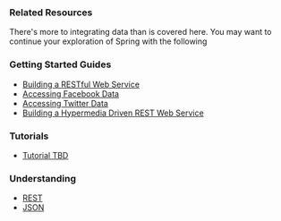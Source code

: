 ### Related Resources

There's more to integrating data than is covered here. You may want to continue your exploration of Spring with the following

### Getting Started Guides

* [Building a RESTful Web Service][gs-rest-service]
* [Accessing Facebook Data][gs-accessing-facebook]
* [Accessing Twitter Data][gs-accessing-twitter]
* [Building a Hypermedia Driven REST Web Service][gs-rest-hateoas]

[gs-rest-service]: /guides/gs/rest-service/content
[gs-accessing-facebook]: /guides/gs/accessing-facebook/content
[gs-accessing-twitter]: /guides/gs/accessing-twitter/content
[gs-rest-hateoas]: /guides/gs/rest-hateoas/content

### Tutorials

* [Tutorial TBD][tut-tbd]

[tut-tbd]: /guides/tutorials/tbd

### Understanding

* [REST][u-rest]
* [JSON][u-json]

[u-rest]: /understanding/rest
[u-json]: /understanding/json